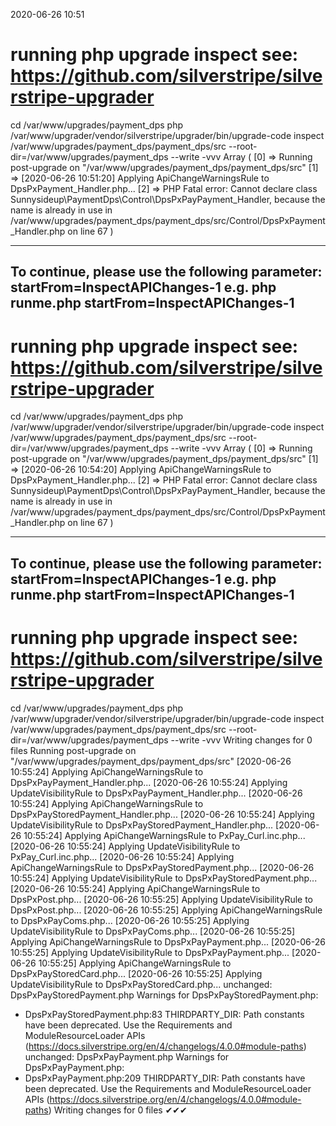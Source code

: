 2020-06-26 10:51

# running php upgrade inspect see: https://github.com/silverstripe/silverstripe-upgrader
cd /var/www/upgrades/payment_dps
php /var/www/upgrader/vendor/silverstripe/upgrader/bin/upgrade-code inspect /var/www/upgrades/payment_dps/payment_dps/src  --root-dir=/var/www/upgrades/payment_dps --write -vvv
Array
(
    [0] => Running post-upgrade on "/var/www/upgrades/payment_dps/payment_dps/src"
    [1] => [2020-06-26 10:51:20] Applying ApiChangeWarningsRule to DpsPxPayment_Handler.php...
    [2] => PHP Fatal error:  Cannot declare class Sunnysideup\PaymentDps\Control\DpsPxPayPayment_Handler, because the name is already in use in /var/www/upgrades/payment_dps/payment_dps/src/Control/DpsPxPayment_Handler.php on line 67
)


------------------------------------------------------------------------
To continue, please use the following parameter: startFrom=InspectAPIChanges-1
e.g. php runme.php startFrom=InspectAPIChanges-1
------------------------------------------------------------------------
            
# running php upgrade inspect see: https://github.com/silverstripe/silverstripe-upgrader
cd /var/www/upgrades/payment_dps
php /var/www/upgrader/vendor/silverstripe/upgrader/bin/upgrade-code inspect /var/www/upgrades/payment_dps/payment_dps/src  --root-dir=/var/www/upgrades/payment_dps --write -vvv
Array
(
    [0] => Running post-upgrade on "/var/www/upgrades/payment_dps/payment_dps/src"
    [1] => [2020-06-26 10:54:20] Applying ApiChangeWarningsRule to DpsPxPayment_Handler.php...
    [2] => PHP Fatal error:  Cannot declare class Sunnysideup\PaymentDps\Control\DpsPxPayPayment_Handler, because the name is already in use in /var/www/upgrades/payment_dps/payment_dps/src/Control/DpsPxPayment_Handler.php on line 67
)


------------------------------------------------------------------------
To continue, please use the following parameter: startFrom=InspectAPIChanges-1
e.g. php runme.php startFrom=InspectAPIChanges-1
------------------------------------------------------------------------
            
# running php upgrade inspect see: https://github.com/silverstripe/silverstripe-upgrader
cd /var/www/upgrades/payment_dps
php /var/www/upgrader/vendor/silverstripe/upgrader/bin/upgrade-code inspect /var/www/upgrades/payment_dps/payment_dps/src  --root-dir=/var/www/upgrades/payment_dps --write -vvv
Writing changes for 0 files
Running post-upgrade on "/var/www/upgrades/payment_dps/payment_dps/src"
[2020-06-26 10:55:24] Applying ApiChangeWarningsRule to DpsPxPayPayment_Handler.php...
[2020-06-26 10:55:24] Applying UpdateVisibilityRule to DpsPxPayPayment_Handler.php...
[2020-06-26 10:55:24] Applying ApiChangeWarningsRule to DpsPxPayStoredPayment_Handler.php...
[2020-06-26 10:55:24] Applying UpdateVisibilityRule to DpsPxPayStoredPayment_Handler.php...
[2020-06-26 10:55:24] Applying ApiChangeWarningsRule to PxPay_Curl.inc.php...
[2020-06-26 10:55:24] Applying UpdateVisibilityRule to PxPay_Curl.inc.php...
[2020-06-26 10:55:24] Applying ApiChangeWarningsRule to DpsPxPayStoredPayment.php...
[2020-06-26 10:55:24] Applying UpdateVisibilityRule to DpsPxPayStoredPayment.php...
[2020-06-26 10:55:24] Applying ApiChangeWarningsRule to DpsPxPost.php...
[2020-06-26 10:55:25] Applying UpdateVisibilityRule to DpsPxPost.php...
[2020-06-26 10:55:25] Applying ApiChangeWarningsRule to DpsPxPayComs.php...
[2020-06-26 10:55:25] Applying UpdateVisibilityRule to DpsPxPayComs.php...
[2020-06-26 10:55:25] Applying ApiChangeWarningsRule to DpsPxPayPayment.php...
[2020-06-26 10:55:25] Applying UpdateVisibilityRule to DpsPxPayPayment.php...
[2020-06-26 10:55:25] Applying ApiChangeWarningsRule to DpsPxPayStoredCard.php...
[2020-06-26 10:55:25] Applying UpdateVisibilityRule to DpsPxPayStoredCard.php...
unchanged:	DpsPxPayStoredPayment.php
Warnings for DpsPxPayStoredPayment.php:
 - DpsPxPayStoredPayment.php:83 THIRDPARTY_DIR: Path constants have been deprecated. Use the Requirements and ModuleResourceLoader APIs (https://docs.silverstripe.org/en/4/changelogs/4.0.0#module-paths)
unchanged:	DpsPxPayPayment.php
Warnings for DpsPxPayPayment.php:
 - DpsPxPayPayment.php:209 THIRDPARTY_DIR: Path constants have been deprecated. Use the Requirements and ModuleResourceLoader APIs (https://docs.silverstripe.org/en/4/changelogs/4.0.0#module-paths)
Writing changes for 0 files
✔✔✔